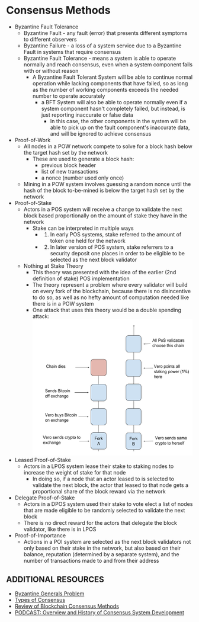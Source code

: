 # Consensus Methods

- Byzantine Fault Tolerance
    - Byzantine Fault - any fault (error) that presents different symptoms to different observers
    - Byzantine Failure - a loss of a system service due to a Byzantine Fault in systems that require consensus
    - Byzantine Fault Tolerance - means a system is able to operate normally and reach consensus, even when a system component fails with or without reason
        - A Byzantine Fault Tolerant System will be able to continue normal operation while lacking components that have failed, so as long as the number of working components exceeds the needed number to operate accurately
            - a BFT System will also be able to operate normally even if a system component hasn't completely failed, but instead, is just reporting inaccurate or false data
                - In this case, the other components in the system will be able to pick up on the fault component's inaccurate data, and will be ignored to achieve consensus
- Proof-of-Work
    - All nodes in a POW network compete to solve for a block hash below the target hash set by the network
        - These are used to generate a block hash:
            - previous block header
            - list of new transactions
            - a nonce (number used only once)
    - Mining in a POW system involves guessing a random nonce until the hash of the block to-be-mined is below the target hash set by the network 
- Proof-of-Stake
    - Actors in a POS system will receive a change to validate the next block based proportionally on the amount of stake they have in the network
        - Stake can be interpreted in multiple ways
            - 1. In early POS systems, stake referred to the amount of token one held for the network
            - 2. In later version of POS system, stake referrers to a security deposit one places in order to be eligible to be selected as the next block validator
    - Nothing at Stake Theory
        - This theory was presented with the idea of the earlier (2nd definition of stake) POS implementation
        - The theory represent a problem where every validator will build on every fork of the blockchain, because there is no disincentive to do so, as well as no hefty amount of computation needed like there is in a POW system
        - One attack that uses this theory would be a double spending attack:
        ![Proof of Stake Attack](./images/proof-of-stake-attack.png)
- Leased Proof-of-Stake
    - Actors in a LPOS system lease their stake to staking nodes to increase the weight of stake for that node
        - In doing so, if a node that an actor leased to is selected to validate the next block, the actor that leased to that node gets a proportional share of the block reward via the network
- Delegate Proof-of-Stake
    - Actors in a DPOS system used their stake to vote elect a list of nodes that are made eligible to be randomly selected to validate the next block
    - There is no direct reward for the actors that delegate the block validator, like there is in LPOS
- Proof-of-Importance
    - Actions in a POI system are selected as the next block validators not only based on their stake in the network, but also based on their balance, reputation (determined by a separate system), and the number of transactions made to and from their address

## ADDITIONAL RESOURCES

- [Byzantine Generals Problem](https://en.wikipedia.org/wiki/Byzantine_fault_tolerance#Byzantine_Generals'_Problem)
- [Types of Consensus](https://mastanbtc.github.io/blockchainnotes/consensustypes/)
- [Review of Blockchain Consensus Methods](https://blog.wavesplatform.com/review-of-blockchain-consensus-mechanisms-f575afae38f2)
- [PODCAST: Overview and History of Consensus System Development](https://softwareengineeringdaily.com/2018/03/26/consensus-systems-with-ethan-buchman/)